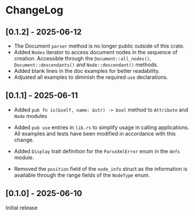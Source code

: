 # ChangeLog

## [0.1.2] - 2025-06-12

- The Document `parser` method is no longer public outside of this crate.
- Added `Nodes` iterator to access document nodes in the sequence of creation. Accessible through the `Document::all_nodes()`, `Document::descendants()` and `Node::descendant()` methods.
- Added blank lines in the doc examples for better readability.
- Adjusted all examples to diminish the required `use` declarations.

## [0.1.1] - 2025-06-11

- Added `pub fn is(&self, name: &str) -> bool` method to `Attribute` and `Node` modules
- Added  `pub use` entries in `lib.rs` to simplify usage in calling applications. All examples and tests have been modified in accordance with this change.
- Added `Display` trait definition for the `ParseXmlError` enum in the `defs` module.

- Removed the `position` field of the `node_info` struct as the information is available through the range fields of the `NodeType` enum.

## [0.1.0] - 2025-06-10 

Initial release

